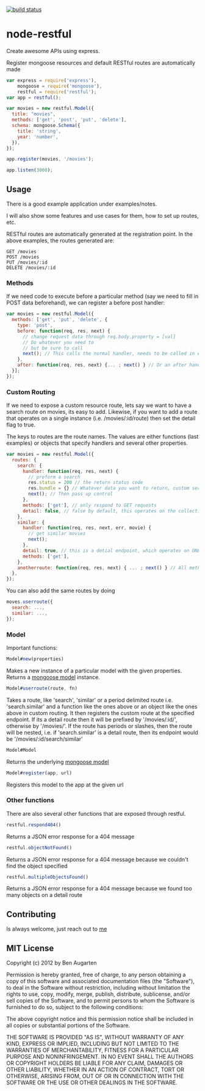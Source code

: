 [![build status](https://secure.travis-ci.org/baugarten/node-restful.png?branch=master)](http://travis-ci.org/baugarten/node-restful)

node-restful
============

Create awesome APIs using express.

Register mongoose resources and default RESTful routes are automatically made

```js
var express = require('express'),
    mongoose = require('mongoose'),
    restful = require('restful');
var app = restful();

var movies = new restful.Model({
  title: "movies",
  methods: ['get', 'post', 'put', 'delete'],
  schema: mongoose.Schema({
    title: 'string',
    year: 'number',
  }),
}); 

app.register(movies, '/movies');

app.listen(3000);
```

## Usage

There is a good example application under examples/notes.

I will also show some features and use cases for them, how to set up routes, etc.

RESTful routes are automatically generated at the registration point. In the above examples, the routes generated are:
```
GET /movies
POST /movies
PUT /movies/:id
DELETE /movies/:id
```

### Methods
If we need code to execute before a particular method (say we need to fill in POST data beforehand), we can register a before post handler:
```js
var movies = new restful.Model({
  methods: ['get', 'put', 'delete', {
    type: 'post',
    before: function(req, res, next) {
      // change request data through req.body.property = [val]
      // Do whatever you need to
      // but be sure to call
      next(); // This calls the normal handler, needs to be called in every before/after/handler
    },
    after: function(req, res, next) {... ; next() } // Or an after handler
  }];
});
```

### Custom Routing
If we need to expose a custom resource route, lets say we want to have a search route on movies, its easy to add. Likewise, if you want to add a route that operates on a single instance (i.e. /movies/:id/route) then set the detail flag to true. 

The keys to routes are the route names. The values are either functions (last examples) or objects that specify handlers and several other properties.

```js
var movies = new restful.Model({
  routes: {
    search: {
      handler: function(req, res, next) {
        // preform a search
        res.status = 200 // the return status code
        res.bundle = {} // Whatever data you want to return, custom serialization methods soon to come
        next(); // Then pass up control
      },
      methods: ['get'], // only respond to GET requests
      detail: false, // false by default, this operates on the collection of movies, /movies/search
    },
    similar: {
      handler: function(req, res, next, err, movie) {
        // get similar movies
        next();
      },
      detail: true, // this is a detial endpoint, which operates on ONE movie, /movies/:id/similar
      methods: ['get'],
    },
    anotherroute: function(req, res, next) { ... ; next() } // All methods, /movies/anotherroute
  },
});
```

You can also add the same routes by doing
```js
moves.userroute({
  search: ...,
  similar: ...,
});
```

### Model
Important functions:
```js
Model#new(properties)
```
Makes a new instance of a particular model with the given properties. Returns a [mongoose model](http://mongoosejs.com/docs/api.html#model-js) instance.

```js
Model#userroute(route, fn)
```
Takes a route, like 'search', 'similar' or a period delimited route i.e. 'search.similar' and a function like the ones above or an object like the ones above in custom routing. It then registers the custom route at the specified endpoint. If its a detail route then it will be prefixed by '/movies/:id/', otherwise by '/movies/'. If the route has periods or slashes, then the route will be nested, i.e. if 'search.similar' is a detail route, then its endpoint would be '/movies/:id/search/similar'

```js
Model#Model
```
Returns the underlying [mongoose model](http://mongoosejs.com/docs/api.html#model-js)

```js
Model#register(app, url)
```
Registers this model to the app at the given url


### Other functions

There are also several other functions that are exposed through restful.

```js
restful.respond404()
```
Returns a JSON error response for a 404 message

```js
restful.objectNotFound()
```
Returns a JSON error response for a 404 message because we couldn't find the object specified

```js
restful.multipleObjectsFound()
```
Returns a JSON error response for a 404 message because we found too many objects on a detail route

## Contributing

Is always welcome, just reach out to [me](https://github.com/baugarten)

## MIT License
Copyright (c) 2012 by Ben Augarten

Permission is hereby granted, free of charge, to any person obtaining a copy
of this software and associated documentation files (the "Software"), to deal
in the Software without restriction, including without limitation the rights
to use, copy, modify, merge, publish, distribute, sublicense, and/or sell
copies of the Software, and to permit persons to whom the Software is
furnished to do so, subject to the following conditions:

The above copyright notice and this permission notice shall be included in
all copies or substantial portions of the Software.

THE SOFTWARE IS PROVIDED "AS IS", WITHOUT WARRANTY OF ANY KIND, EXPRESS OR
IMPLIED, INCLUDING BUT NOT LIMITED TO THE WARRANTIES OF MERCHANTABILITY,
  FITNESS FOR A PARTICULAR PURPOSE AND NONINFRINGEMENT. IN NO EVENT SHALL THE
  AUTHORS OR COPYRIGHT HOLDERS BE LIABLE FOR ANY CLAIM, DAMAGES OR OTHER
  LIABILITY, WHETHER IN AN ACTION OF CONTRACT, TORT OR OTHERWISE, ARISING FROM,
  OUT OF OR IN CONNECTION WITH THE SOFTWARE OR THE USE OR OTHER DEALINGS IN
  THE SOFTWARE.

